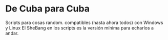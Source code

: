 # De Cuba para Cuba

Scripts para cosas random. compatibles (hasta ahora todos) con Windows y Linux
El SheBang en los scripts es la versión mínima para echarlos a andar.
